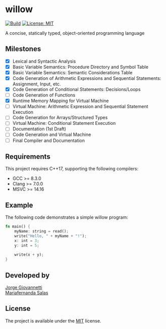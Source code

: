 # willow
[![Build](https://github.com/JorgeGiovannetti/willow/actions/workflows/build.yml/badge.svg)](https://github.com/JorgeGiovannetti/willow/actions/workflows/build.yml)
[![License: MIT](https://img.shields.io/badge/License-MIT-yellow.svg)](https://opensource.org/licenses/MIT)


A concise, statically typed, object-oriented programming language

## Milestones

- [x] Lexical and Syntactic Analysis
- [x] Basic Variable Semantics: Procedure Directory and Symbol Table
- [x] Basic Variable Semantics: Semantic Considerations Table
- [x] Code Generation of Arithmetic Expressions and Sequential Statements: Assignment, Input, etc.
- [x] Code Generation of Conditional Statements: Decisions/Loops
- [ ] Code Generation of Functions
- [x] Runtime Memory Mapping for Virtual Machine
- [ ] Virtual Machine: Arithmetic Expression and Sequential Statement Execution
- [ ] Code Generation for Arrays/Structured Types
- [ ] Virtual Machine: Conditional Statement Execution
- [ ] Documentation (1st Draft)
- [ ] Code Generation and Virtual Machine
- [ ] Final Compiler and Documentation

## Requirements
This project requires C++17, supporting the following compilers:
* GCC >= 8.3.0
* Clang >= 7.0.0
* MSVC >= 14.16

## Example
The following code demonstrates a simple willow program:
```rust
fn main() {
    myName: string = read(); 
    write("Hello, " + myName + "!");
    x: int = 3;
    y: int = 5;
    
    write(x + y);
}
```

## Developed by
[Jorge Giovannetti](https://github.com/JorgeGiovannetti) \
[Mariafernanda Salas](https://github.com/MariferSalas)

## License
The project is available under the [MIT](https://opensource.org/licenses/MIT) license.
